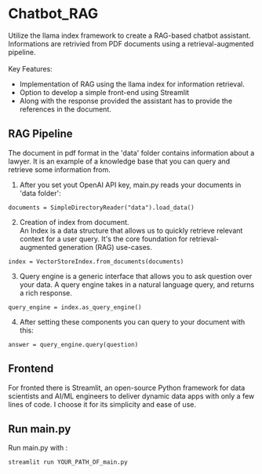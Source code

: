 # Chatbot_RAG
Utilize the llama index framework to create a RAG-based chatbot assistant.  Informations are retrivied from PDF documents using a retrieval-augmented pipeline. 
<br><br>
Key Features: 
* Implementation of RAG using the llama index for information retrieval.
* Option to develop a simple front-end using Streamlit
* Along with the response provided the assistant has to provide the references in the document.

## RAG Pipeline ##
The document in pdf format in the 'data' folder contains information about a lawyer. It is an example of a knowledge base that you can query and retrieve some information from.

1. After you set yout OpenAI API key, main.py reads your documents in 'data folder':
  ```
  documents = SimpleDirectoryReader("data").load_data()
  ```
2. Creation of index from document.<br> An Index is a data structure that allows us to quickly retrieve relevant context for a user query. It's the core foundation for retrieval-augmented generation (RAG) use-cases.
  ```
  index = VectorStoreIndex.from_documents(documents)
  ```
3. Query engine is a generic interface that allows you to ask question over your data.
  A query engine takes in a natural language query, and returns a rich response.
  ```
  query_engine = index.as_query_engine()
  ```
4. After setting these components you can query to your document with this:
  ```
  answer = query_engine.query(question)
  ```
## Frontend ##

For fronted there is Streamlit, an open-source Python framework for data scientists and AI/ML engineers to deliver dynamic data apps with only a few lines of code. I choose it for its simplicity and ease of use.


## Run main.py ##

Run main.py with :
```
streamlit run YOUR_PATH_OF_main.py 
```
